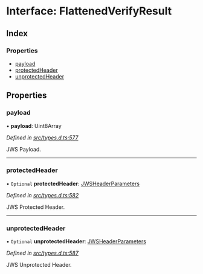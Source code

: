 # Interface: FlattenedVerifyResult

## Index

### Properties

* [payload](_types_d_.flattenedverifyresult.md#payload)
* [protectedHeader](_types_d_.flattenedverifyresult.md#protectedheader)
* [unprotectedHeader](_types_d_.flattenedverifyresult.md#unprotectedheader)

## Properties

### payload

•  **payload**: Uint8Array

*Defined in [src/types.d.ts:577](https://github.com/panva/jose/blob/v3.5.1/src/types.d.ts#L577)*

JWS Payload.

___

### protectedHeader

• `Optional` **protectedHeader**: [JWSHeaderParameters](_types_d_.jwsheaderparameters.md)

*Defined in [src/types.d.ts:582](https://github.com/panva/jose/blob/v3.5.1/src/types.d.ts#L582)*

JWS Protected Header.

___

### unprotectedHeader

• `Optional` **unprotectedHeader**: [JWSHeaderParameters](_types_d_.jwsheaderparameters.md)

*Defined in [src/types.d.ts:587](https://github.com/panva/jose/blob/v3.5.1/src/types.d.ts#L587)*

JWS Unprotected Header.
